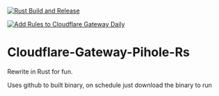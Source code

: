 [![Rust Build and Release](https://github.com/nhubaotruong/Cloudflare-Gateway-Pihole-Rs/actions/workflows/release.yml/badge.svg)](https://github.com/nhubaotruong/Cloudflare-Gateway-Pihole-Rs/actions/workflows/release.yml)

[![Add Rules to Cloudflare Gateway Daily](https://github.com/nhubaotruong/Cloudflare-Gateway-Pihole-Rs/actions/workflows/main.yml/badge.svg)](https://github.com/nhubaotruong/Cloudflare-Gateway-Pihole-Rs/actions/workflows/main.yml)

# Cloudflare-Gateway-Pihole-Rs

Rewrite in Rust for fun.

Uses github to built binary, on schedule just download the binary to run
